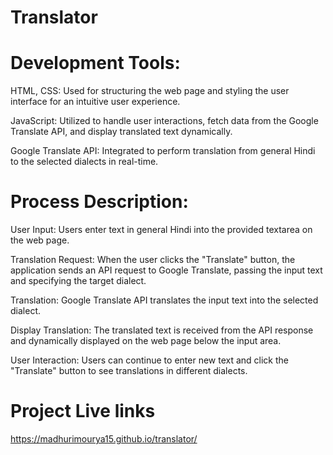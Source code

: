 # Translator

# Development Tools:

HTML, CSS: Used for structuring the web page and styling the user interface for an intuitive user experience.

JavaScript: Utilized to handle user interactions, fetch data from the Google Translate API, and display translated text dynamically.

Google Translate API: Integrated to perform translation from general Hindi to the selected dialects in real-time.

# Process Description:

User Input: Users enter text in general Hindi into the provided textarea on the web page.

Translation Request: When the user clicks the "Translate" button, the application sends an API request to Google Translate, passing the input text and specifying the target dialect.

Translation: Google Translate API translates the input text into the selected dialect.

Display Translation: The translated text is received from the API response and dynamically displayed on the web page below the input area.

User Interaction: Users can continue to enter new text and click the "Translate" button to see translations in different dialects.

# Project Live links

https://madhurimourya15.github.io/translator/